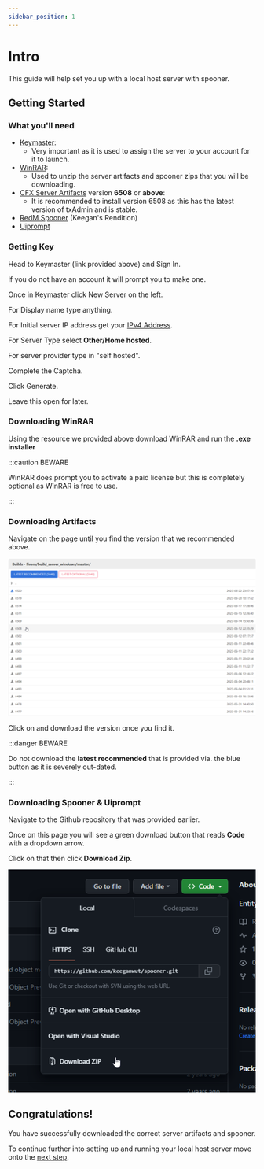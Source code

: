 ```yaml
---
sidebar_position: 1
---
```


# Intro

This guide will help set you up with a local host server with spooner.

## Getting Started

### What you'll need

- [Keymaster](https://keymaster.fivem.net/):
  - Very important as it is used to assign the server to your account for it to launch.
- [WinRAR](https://www.win-rar.com/fileadmin/winrar-versions/winrar/winrar-x64-622.exe):
  - Used to unzip the server artifacts and spooner zips that you will be downloading.
- [CFX Server Artifacts](https://runtime.fivem.net/artifacts/fivem/build_server_windows/master/) version **6508** or **above**:
  - It is recommended to install version 6508 as this has the latest version of txAdmin and is stable.
- [RedM Spooner](https://github.com/keeganwut/spooner) (Keegan's Rendition)
- [Uiprompt](https://github.com/kibook/redm-uiprompt)

### Getting Key

Head to Keymaster (link provided above) and Sign In.

If you do not have an account it will prompt you to make one.

Once in Keymaster click New Server on the left.

For Display name type anything.

For Initial server IP address get your [IPv4 Address](https://www.whatismyip.com/).

For Server Type select **Other/Home hosted**.

For server provider type in "self hosted".

Complete the Captcha.

Click Generate.

Leave this open for later.

### Downloading WinRAR

Using the resource we provided above download WinRAR and run the **.exe installer**

:::caution BEWARE

WinRAR does prompt you to activate a paid license but this is completely optional as WinRAR is free to use.

:::

### Downloading Artifacts

Navigate on the page until you find the version that we recommended above.

![Recommended Artifacts](./img/correctArtifacts.png)

Click on and download the version once you find it.

:::danger BEWARE

Do not download the **latest recommended** that is provided via. the blue button as it is severely out-dated.

:::

### Downloading Spooner & Uiprompt

Navigate to the Github repository that was provided earlier.

Once on this page you will see a green download button that reads **Code** with a dropdown arrow.

Click on that then click **Download Zip**.

![Download Button](./img/downloadButton.png)

## Congratulations!

You have successfully downloaded the correct server artifacts and spooner.

To continue further into setting up and running your local host server move onto the [next step](http://localhost:3001/mapping-website/docs/tutorial-basics/directory).
